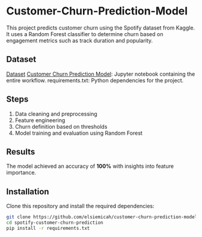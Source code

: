 # Customer-Churn-Prediction-Model

This project predicts customer churn using the Spotify dataset from Kaggle. 
It uses a Random Forest classifier to determine churn based on engagement metrics such as track duration and popularity.

## Dataset
[Dataset](https://www.kaggle.com/datasets/ambaliyagati/spotify-dataset-for-playing-around-with-sql)
[Customer Churn Prediction Model](https://www.kaggle.com/code/elsiemicah/customer-churn-prediction-model): Jupyter notebook containing the entire workflow.
requirements.txt: Python dependencies for the project.

## Steps

1. Data cleaning and preprocessing
2. Feature engineering
3. Churn definition based on thresholds
4. Model training and evaluation using Random Forest

## Results

The model achieved an accuracy of **100%** with insights into feature importance.

## Installation

Clone this repository and install the required dependencies:

```bash
git clone https://github.com/elsiemicah/customer-churn-prediction-model.git
cd spotify-customer-churn-prediction
pip install -r requirements.txt
